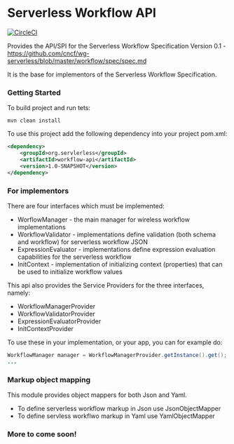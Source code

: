 # Serverless Workflow API

[![CircleCI](https://circleci.com/gh/serverless-workflow/workflow-api.svg?style=svg)](https://circleci.com/gh/serverless-workflow/workflow-api)

Provides the API/SPI for the
Serverless Workflow Specification Version 0.1 - https://github.com/cncf/wg-serverless/blob/master/workflow/spec/spec.md

It is the base for implementors of the Serverless Workflow Specification.

### Getting Started

To build project and run tets:

```
mvn clean install
```

To use this project add the following dependency into your project pom.xml:

```xml
<dependency>
    <groupId>org.servlerless</groupId>
    <artifactId>workflow-api</artifactId>
    <version>1.0-SNAPSHOT</version>
</dependency>
```
### For implementors
There are four interfaces which must be implemented:
* WorflowManager - the main manager for wireless workflow implementations
* WorkflowValidator - implementations define validation (both schema and workflow) for serverless workflow JSON
* ExpressionEvaluator - implementations define expression evaluation capabilities for the serverless workflow
* InitContext - implementation of initializing context (properties) that can be used to initialize workflow values

This api also provides the Service Providers for the three interfaces, namely:
 * WorkflowManagerProvider
 * WorkflowValidatorProvider
 * ExpressionEvaluatorProvider
 * InitContextProvider
 
 To use these in your implementation, or your app, you can for example do:
 
```java
WorkflowManager manager = WorkflowManagerProvider.getInstance().get();
...
```

### Markup object mapping
This module provides object mappers for both Json and Yaml. 
* To define serverless workflow markup in Json use JsonObjectMapper
* To define servless workflwo markup in Yaml use YamlObjectMapper

### More to come soon!

